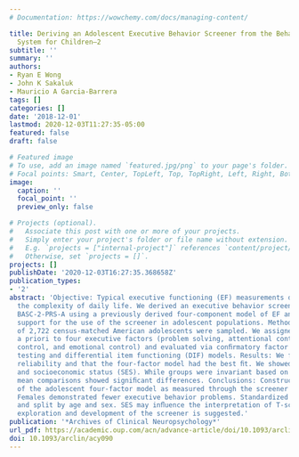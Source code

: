```yaml
---
# Documentation: https://wowchemy.com/docs/managing-content/

title: Deriving an Adolescent Executive Behavior Screener from the Behavior Assessment
  System for Children—2
subtitle: ''
summary: ''
authors:
- Ryan E Wong
- John K Sakaluk
- Mauricio A Garcia-Barrera
tags: []
categories: []
date: '2018-12-01'
lastmod: 2020-12-03T11:27:35-05:00
featured: false
draft: false

# Featured image
# To use, add an image named `featured.jpg/png` to your page's folder.
# Focal points: Smart, Center, TopLeft, Top, TopRight, Left, Right, BottomLeft, Bottom, BottomRight.
image:
  caption: ''
  focal_point: ''
  preview_only: false

# Projects (optional).
#   Associate this post with one or more of your projects.
#   Simply enter your project's folder or file name without extension.
#   E.g. `projects = ["internal-project"]` references `content/project/deep-learning/index.md`.
#   Otherwise, set `projects = []`.
projects: []
publishDate: '2020-12-03T16:27:35.368658Z'
publication_types:
- '2'
abstract: 'Objective: Typical executive functioning (EF) measurements do not reﬂect
  the complexity of daily life. We derived an executive behavior screener from the
  BASC-2-PRS-A using a previously derived four-component model of EF and provided
  support for the use of the screener in adolescent populations. Methods: A total
  of 2,722 census-matched American adolescents were sampled. We assigned 25 items
  a priori to four executive factors (problem solving, attentional control, behavioral
  control, and emotional control) and evaluated via conﬁrmatory factor analysis, invariance
  testing and differential item functioning (DIF) models. Results: We found acceptable-to-good
  reliability and that the four-factor model had the best ﬁt. We showed DIF for age
  and socioeconomic status (SES). While groups were invariant based on sex, latent
  mean comparisons showed signiﬁcant differences. Conclusions: Construct validity
  of the adolescent four-factor model as measured through the screener was supported.
  Females demonstrated fewer executive behavior problems. Standardized norms are available
  and split by age and sex. SES may inﬂuence the interpretation of T-scores. Continued
  exploration and development of the screener is suggested.'
publication: '*Archives of Clinical Neuropsychology*'
url_pdf: https://academic.oup.com/acn/advance-article/doi/10.1093/arclin/acy090/5231886
doi: 10.1093/arclin/acy090
---
```

